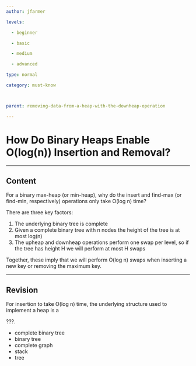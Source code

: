 ```yaml
---
author: jfarmer

levels:

  - beginner

  - basic

  - medium

  - advanced

type: normal

category: must-know



parent: removing-data-from-a-heap-with-the-downheap-operation

---
```


# How Do Binary Heaps Enable O(log(n)) Insertion and Removal?

---
## Content

For a binary max-heap (or min-heap), why do the insert and find-max (or find-min, respectively) operations only take O(log n) time?

There are three key factors:

1. The underlying binary tree is complete
2. Given a complete binary tree with n nodes the height of the tree is at most log(n)
3. The upheap and downheap operations perform one swap per level, so if the tree has height H we will perform at most H swaps

Together, these imply that we will perform O(log n) swaps when inserting a new key or removing the maximum key.

---
## Revision

For insertion to take O(log n) time, the underlying structure used to implement a heap is a

???.


* complete binary tree
* binary tree
* complete graph
* stack
* tree

